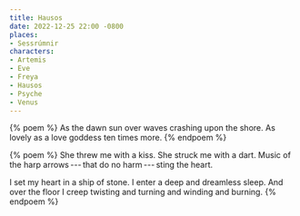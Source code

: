 ```yaml
---
title: Hausos
date: 2022-12-25 22:00 -0800
places:
- Sessrúmnir
characters:
- Artemis
- Eve
- Freya
- Hausos
- Psyche
- Venus
---
```

{% poem %}
As the dawn sun over waves
crashing upon the shore.
As lovely as a love goddess
ten times more.
{% endpoem %}

{% poem %}
She threw me with a kiss.
She struck me with a dart.
Music of the harp
arrows&thinsp;---&thinsp;that do no harm&thinsp;---&thinsp;sting the heart.

I set my heart in a ship of stone.
I enter a deep and dreamless sleep.
And over the floor I creep
twisting and turning and winding and burning.
{% endpoem %}
